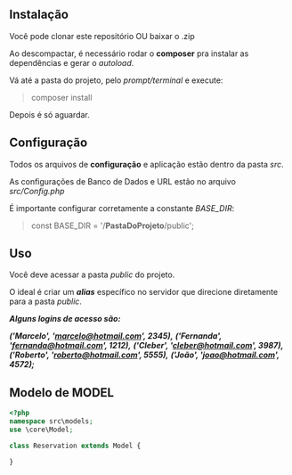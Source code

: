## Instalação
Você pode clonar este repositório OU baixar o .zip

Ao descompactar, é necessário rodar o **composer** pra instalar as dependências e gerar o *autoload*.

Vá até a pasta do projeto, pelo *prompt/terminal* e execute:
> composer install

Depois é só aguardar.

## Configuração
Todos os arquivos de **configuração** e aplicação estão dentro da pasta *src*.

As configurações de Banco de Dados e URL estão no arquivo *src/Config.php*

É importante configurar corretamente a constante *BASE_DIR*:
> const BASE_DIR = '/**PastaDoProjeto**/public';

## Uso
Você deve acessar a pasta *public* do projeto.

O ideal é criar um ***alias*** específico no servidor que direcione diretamente para a pasta *public*.

***Alguns logins de acesso são:***

***('Marcelo', 'marcelo@hotmail.com', 2345),***
***('Fernanda', 'fernanda@hotmail.com', 1212),***
***('Cleber', 'cleber@hotmail.com', 3987),***
***('Roberto', 'roberto@hotmail.com', 5555),***
***('João', 'joao@hotmail.com', 4572);***

## Modelo de MODEL
```php
<?php
namespace src\models;
use \core\Model;

class Reservation extends Model {

}
```